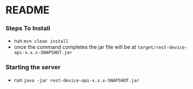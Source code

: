 # README

### Steps To Install

- run `mvn clean install`
- once the command completes the jar file will be at `target/rest-device-api-x.x.x-SNAPSHOT.jar`

### Starting the server

- run `java -jar rest-device-api-x.x.x-SNAPSHOT.jar`
